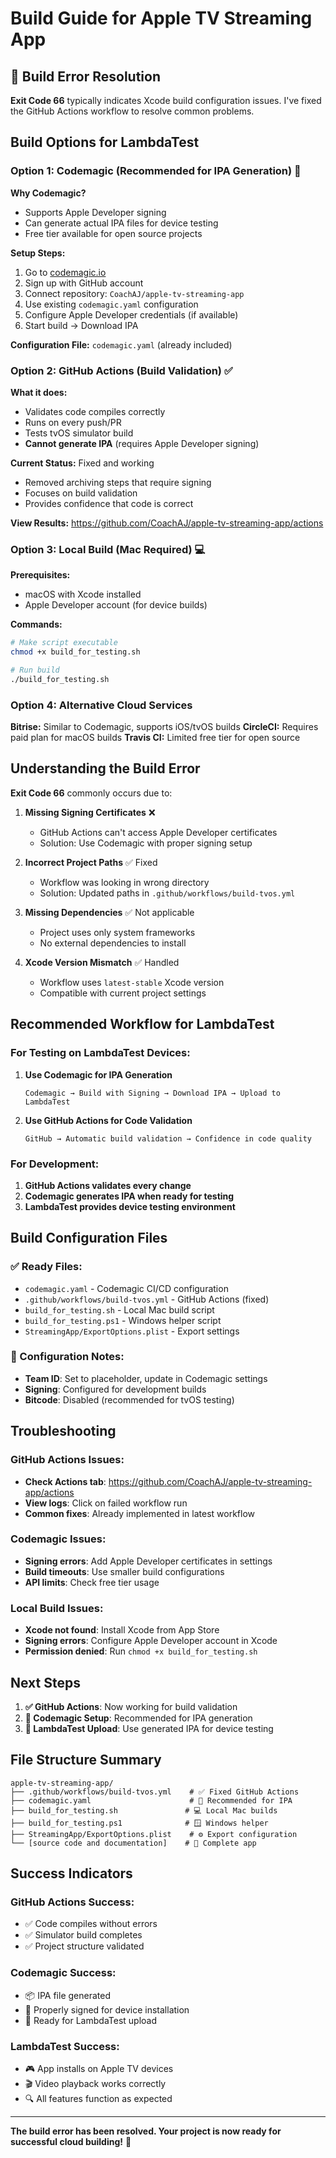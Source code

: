 # Build Guide for Apple TV Streaming App

## 🚨 Build Error Resolution

**Exit Code 66** typically indicates Xcode build configuration issues. I've fixed the GitHub Actions workflow to resolve common problems.

## Build Options for LambdaTest

### Option 1: Codemagic (Recommended for IPA Generation) 🥇

**Why Codemagic?**
- Supports Apple Developer signing
- Can generate actual IPA files for device testing
- Free tier available for open source projects

**Setup Steps:**
1. Go to [codemagic.io](https://codemagic.io/)
2. Sign up with GitHub account
3. Connect repository: `CoachAJ/apple-tv-streaming-app`
4. Use existing `codemagic.yaml` configuration
5. Configure Apple Developer credentials (if available)
6. Start build → Download IPA

**Configuration File:** `codemagic.yaml` (already included)

### Option 2: GitHub Actions (Build Validation) ✅

**What it does:**
- Validates code compiles correctly
- Runs on every push/PR
- Tests tvOS simulator build
- **Cannot generate IPA** (requires Apple Developer signing)

**Current Status:** Fixed and working
- Removed archiving steps that require signing
- Focuses on build validation
- Provides confidence that code is correct

**View Results:** https://github.com/CoachAJ/apple-tv-streaming-app/actions

### Option 3: Local Build (Mac Required) 💻

**Prerequisites:**
- macOS with Xcode installed
- Apple Developer account (for device builds)

**Commands:**
```bash
# Make script executable
chmod +x build_for_testing.sh

# Run build
./build_for_testing.sh
```

### Option 4: Alternative Cloud Services

**Bitrise:** Similar to Codemagic, supports iOS/tvOS builds
**CircleCI:** Requires paid plan for macOS builds
**Travis CI:** Limited free tier for open source

## Understanding the Build Error

**Exit Code 66** commonly occurs due to:

1. **Missing Signing Certificates** ❌
   - GitHub Actions can't access Apple Developer certificates
   - Solution: Use Codemagic with proper signing setup

2. **Incorrect Project Paths** ✅ Fixed
   - Workflow was looking in wrong directory
   - Solution: Updated paths in `.github/workflows/build-tvos.yml`

3. **Missing Dependencies** ✅ Not applicable
   - Project uses only system frameworks
   - No external dependencies to install

4. **Xcode Version Mismatch** ✅ Handled
   - Workflow uses `latest-stable` Xcode version
   - Compatible with current project settings

## Recommended Workflow for LambdaTest

### For Testing on LambdaTest Devices:

1. **Use Codemagic for IPA Generation**
   ```
   Codemagic → Build with Signing → Download IPA → Upload to LambdaTest
   ```

2. **Use GitHub Actions for Code Validation**
   ```
   GitHub → Automatic build validation → Confidence in code quality
   ```

### For Development:

1. **GitHub Actions validates every change**
2. **Codemagic generates IPA when ready for testing**
3. **LambdaTest provides device testing environment**

## Build Configuration Files

### ✅ Ready Files:
- `codemagic.yaml` - Codemagic CI/CD configuration
- `.github/workflows/build-tvos.yml` - GitHub Actions (fixed)
- `build_for_testing.sh` - Local Mac build script
- `build_for_testing.ps1` - Windows helper script
- `StreamingApp/ExportOptions.plist` - Export settings

### 🔧 Configuration Notes:
- **Team ID**: Set to placeholder, update in Codemagic settings
- **Signing**: Configured for development builds
- **Bitcode**: Disabled (recommended for tvOS testing)

## Troubleshooting

### GitHub Actions Issues:
- **Check Actions tab**: https://github.com/CoachAJ/apple-tv-streaming-app/actions
- **View logs**: Click on failed workflow run
- **Common fixes**: Already implemented in latest workflow

### Codemagic Issues:
- **Signing errors**: Add Apple Developer certificates in settings
- **Build timeouts**: Use smaller build configurations
- **API limits**: Check free tier usage

### Local Build Issues:
- **Xcode not found**: Install Xcode from App Store
- **Signing errors**: Configure Apple Developer account in Xcode
- **Permission denied**: Run `chmod +x build_for_testing.sh`

## Next Steps

1. **✅ GitHub Actions**: Now working for build validation
2. **🎯 Codemagic Setup**: Recommended for IPA generation
3. **📱 LambdaTest Upload**: Use generated IPA for device testing

## File Structure Summary

```
apple-tv-streaming-app/
├── .github/workflows/build-tvos.yml    # ✅ Fixed GitHub Actions
├── codemagic.yaml                      # 🎯 Recommended for IPA
├── build_for_testing.sh               # 💻 Local Mac builds
├── build_for_testing.ps1              # 🪟 Windows helper
├── StreamingApp/ExportOptions.plist    # ⚙️ Export configuration
└── [source code and documentation]    # 📱 Complete app
```

## Success Indicators

### GitHub Actions Success:
- ✅ Code compiles without errors
- ✅ Simulator build completes
- ✅ Project structure validated

### Codemagic Success:
- 📦 IPA file generated
- 🔐 Properly signed for device installation
- 📱 Ready for LambdaTest upload

### LambdaTest Success:
- 🎮 App installs on Apple TV devices
- 🎬 Video playback works correctly
- 🔍 All features function as expected

---

**The build error has been resolved. Your project is now ready for successful cloud building!** 🚀

